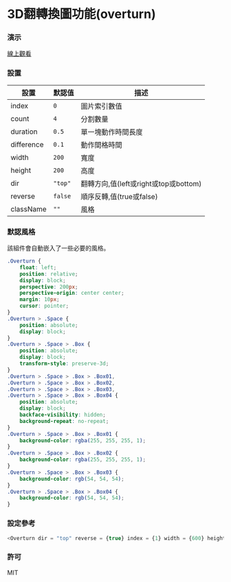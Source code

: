 3D翻轉換圖功能(overturn)
=========================
### 演示
[線上觀看](http://virtools.github.io/reactjs_overturn/v1/index.html)
### 設置
|設置|默認值|描述|
|---|---|---|
|index|`0`|圖片索引數值|
|count|`4`|分割數量|
|duration|`0.5`|單一塊動作時間長度|
|difference|`0.1`|動作間格時間|
|width|`200`|寬度|
|height|`200`|高度|
|dir|`"top"`|翻轉方向,值(left或right或top或bottom)|
|reverse|`false`|順序反轉,值(true或false)|
|className|`""`|風格|
### 默認風格
該組件會自動嵌入了一些必要的風格。
```css
.Overturn {
    float: left;
    position: relative;
    display: block;
    perspective: 200px;
    perspective-origin: center center;
    margin: 10px;
    cursor: pointer;
}
.Overturn > .Space {
    position: absolute;
    display: block;
}
.Overturn > .Space > .Box {
    position: absolute;
    display: block;
    transform-style: preserve-3d;
}
.Overturn > .Space > .Box > .Box01,
.Overturn > .Space > .Box > .Box02,
.Overturn > .Space > .Box > .Box03,
.Overturn > .Space > .Box > .Box04 {
    position: absolute;
    display: block;
    backface-visibility: hidden;
    background-repeat: no-repeat;
}
.Overturn > .Space > .Box > .Box01 {
    background-color: rgba(255, 255, 255, 1);
}
.Overturn > .Space > .Box > .Box02 {
    background-color: rgba(255, 255, 255, 1);
}
.Overturn > .Space > .Box > .Box03 {
    background-color: rgb(54, 54, 54);
}
.Overturn > .Space > .Box > .Box04 {
    background-color: rgb(54, 54, 54);
}
```
### 設定參考
```javascript
<Overturn dir = "top" reverse = {true} index = {1} width = {600} height = {300} duration = {0.3} difference = {0.05} count = {20} src = {["image01.jpg","image02.jpg","image03.jpg"]} />
```
### 許可
MIT
